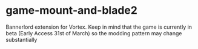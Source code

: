 # game-mount-and-blade2
Bannerlord extension for Vortex. Keep in mind that the game is currently in beta (Early Access 31st of March) so the modding pattern may change substantially

